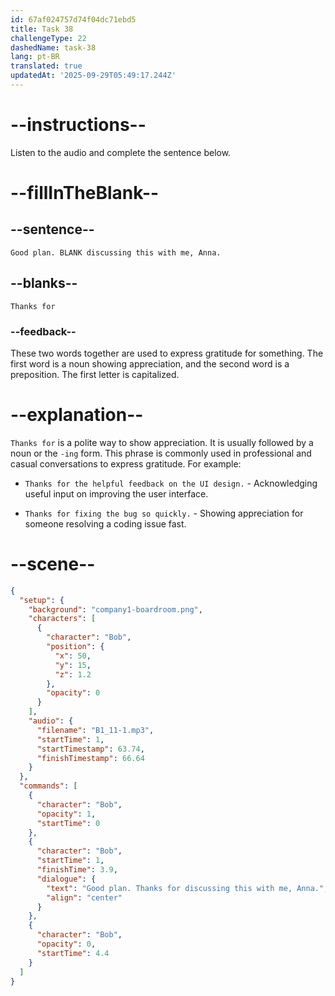 ```yaml
---
id: 67af024757d74f04dc71ebd5
title: Task 38
challengeType: 22
dashedName: task-38
lang: pt-BR
translated: true
updatedAt: '2025-09-29T05:49:17.244Z'
---
```


<!-- (Audio) Bob: Good plan. Thanks for discussing this with me, Anna. -->

# --instructions--

Listen to the audio and complete the sentence below.

# --fillInTheBlank--

## --sentence--

`Good plan. BLANK discussing this with me, Anna.`

## --blanks--

`Thanks for`

### --feedback--  

These two words together are used to express gratitude for something. The first word is a noun showing appreciation, and the second word is a preposition. The first letter is capitalized. 

# --explanation--

`Thanks for` is a polite way to show appreciation. It is usually followed by a noun or the `-ing` form. This phrase is commonly used in professional and casual conversations to express gratitude. For example:

- `Thanks for the helpful feedback on the UI design.` - Acknowledging useful input on improving the user interface.

- `Thanks for fixing the bug so quickly.` - Showing appreciation for someone resolving a coding issue fast.

# --scene--

```json
{
  "setup": {
    "background": "company1-boardroom.png",
    "characters": [
      {
        "character": "Bob",
        "position": {
          "x": 50,
          "y": 15,
          "z": 1.2
        },
        "opacity": 0
      }
    ],
    "audio": {
      "filename": "B1_11-1.mp3",
      "startTime": 1,
      "startTimestamp": 63.74,
      "finishTimestamp": 66.64
    }
  },
  "commands": [
    {
      "character": "Bob",
      "opacity": 1,
      "startTime": 0
    },
    {
      "character": "Bob",
      "startTime": 1,
      "finishTime": 3.9,
      "dialogue": {
        "text": "Good plan. Thanks for discussing this with me, Anna.",
        "align": "center"
      }
    },
    {
      "character": "Bob",
      "opacity": 0,
      "startTime": 4.4
    }
  ]
}
```
